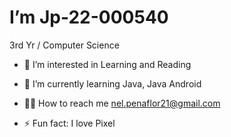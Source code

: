 <h1>I’m Jp-22-000540</h1>
<p>3rd Yr / Computer Science </p>

- 👀 I’m interested in Learning and Reading
  
- 🌱 I’m currently learning Java, Java Android

- 🐱‍👤 How to reach me nel.penaflor21@gmail.com

- ⚡ Fun fact: I love Pixel 

<!---
Jp-22-00540/Jp-22-00540 is a ✨ special ✨ repository because its `README.md` (this file) appears on your GitHub profile.
You can click the Preview link to take a look at your changes.
--->
